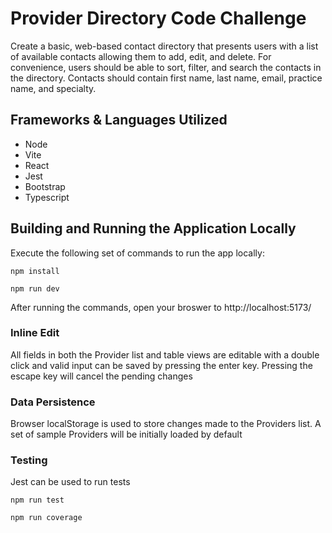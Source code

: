 # Provider Directory Code Challenge

Create a basic, web-based contact directory that presents users with a list of available contacts allowing them to add, edit, and delete. For
convenience, users should be able to sort, filter, and search the contacts in the directory. Contacts should contain first name, last name,
email, practice name, and specialty.

## Frameworks & Languages Utilized

- Node
- Vite
- React
- Jest
- Bootstrap
- Typescript

## Building and Running the Application Locally

Execute the following set of commands to run the app locally:

```
npm install

npm run dev

```

After running the commands, open your broswer to http://localhost:5173/

### Inline Edit

All fields in both the Provider list and table views are editable with a double click and valid input can be saved by pressing the enter key. Pressing the escape key will cancel the pending changes

### Data Persistence

Browser localStorage is used to store changes made to the Providers list. A set of sample Providers will be initially loaded by default

### Testing

Jest can be used to run tests

```
npm run test

npm run coverage

```

